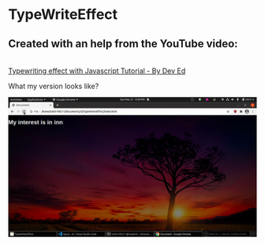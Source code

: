 # TypeWriteEffect


<h2>Created with an help from the YouTube video:</h2>
<br>
<a href="https://www.youtube.com/watch?v=PuOGBacTYAY">Typewriting effect with Javascript Tutorial - By Dev Ed</a>

What my version looks like?
<p style="text-align:center">
<img src="./github_images/animated.gif">
</p>